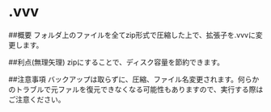 # .vvv

##概要
フォルダ上のファイルを全てzip形式で圧縮した上で、拡張子を.vvvに変更します。

##利点(無理矢理)
zipにすることで、ディスク容量を節約できます。


##注意事項
バックアップは取らずに、圧縮、ファイル名変更されます。何らかのトラブルで元ファルを復元できなくなる可能性もありますので、実行する際はご注意ください。